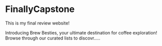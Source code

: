 # FinallyCapstone
This is my final review website!

Introducing Brew Besties, your ultimate destination for coffee exploration!
Browse through our curated lists to discovr..... 

